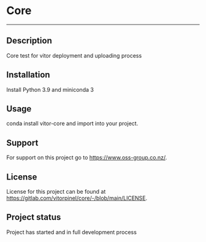 # Core

***

## Description
Core test for vitor deployment and uploading process

## Installation
Install Python 3.9 and miniconda 3

## Usage
conda install vitor-core and import into your project.

## Support
For support on this project go to https://www.oss-group.co.nz/.

## License
License for this project can be found at https://gitlab.com/vitorpinel/core/-/blob/main/LICENSE.

## Project status
Project has started and in full development process